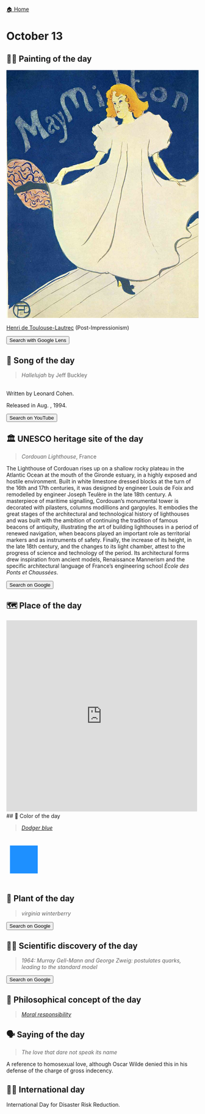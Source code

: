 
[🏠 Home](../../index.md)

# October 13

## 🧑‍🎨 Painting of the day

<img width="600" src="../img/Henri_de_Toulouse-Lautrec_6.jpg">

[Henri de Toulouse-Lautrec](https://en.wikipedia.org/wiki/Henri_de_Toulouse-Lautrec) (Post-Impressionism)

<button class="btn btn-success"
onclick=" window.open('https://lens.google.com/uploadbyurl?url=https://iretes.github.io/one-a-day/data/img/Henri_de_Toulouse-Lautrec_6.jpg','_blank')">
Search with Google Lens
</button>

## 🎼 Song of the day

> *Hallelujah*
by Jeff Buckley

<br />Written by Leonard Cohen.

Released in Aug. , 1994.

<button class="btn btn-success"
onclick=" window.open('http://www.youtube.com/search?q=Hallelujah by Jeff Buckley','_blank')">
Search on YouTube
</button>

## 🏛️ UNESCO heritage site of the day

> *Cordouan Lighthouse*, France

The Lighthouse of Cordouan rises up on a shallow rocky plateau in the Atlantic Ocean at the mouth of the Gironde estuary, in a highly exposed and hostile environment. Built in white limestone dressed blocks at the turn of the 16th and 17th centuries, it was designed by engineer Louis de Foix and remodelled by engineer Joseph Teulère in the late 18th century. A masterpiece of maritime signalling, Cordouan’s monumental tower is decorated with pilasters, columns modillions and gargoyles. It embodies the great stages of the architectural and technological history of lighthouses and was built with the ambition of continuing the tradition of famous beacons of antiquity, illustrating the art of building lighthouses in a period of renewed navigation, when beacons played an important role as territorial markers and as instruments of safety. Finally, the increase of its height, in the late 18th century, and the changes to its light chamber, attest to the progress of science and technology of the period. Its architectural forms drew inspiration from ancient models, Renaissance Mannerism and the specific architectural language of France’s engineering school <em>École des Ponts et Chaussées</em>.

<button class="btn btn-success"
onclick=" window.open('http://www.google.com/search?q=Cordouan Lighthouse','_blank')">
Search on Google
</button>

## 🗺️ Place of the day

<iframe
src="https://www.mapcrunch.com"
name="mapcrunch"
width="500"
height="500"
allowTransparency="true"
scrolling="no"
frameborder="0"
>
</iframe>
## 🎨 Color of the day

> *[Dodger blue](https://en.wikipedia.org/wiki/Dodger_blue)*

<div style="color:#1E90FF; font-size: 100px;">&#9632;</div>

## 🌿 Plant of the day

> *virginia winterberry*

<button class="btn btn-success"
onclick=" window.open('http://www.google.com/search?q=virginia winterberry','_blank')">
Search on Google
</button>

## 🧑‍🔬 Scientific discovery of the day

> *1964: Murray Gell-Mann and George Zweig: postulates quarks, leading to the standard model*

<button class="btn btn-success"
onclick=" window.open('http://www.google.com/search?q=1964: Murray Gell-Mann and George Zweig: postulates quarks, leading to the standard model','_blank')">
Search on Google
</button>

## 💭 Philosophical concept of the day

> *[Moral responsibility](https://en.wikipedia.org/wiki/Moral_responsibility)*

## 🗣️ Saying of the day

> *The love that dare not speak its name*

A reference to homosexual love, although Oscar Wilde
 denied this in his defense of the charge of gross indecency.

## 🏳️‍🌈 International day

International Day for Disaster Risk Reduction.